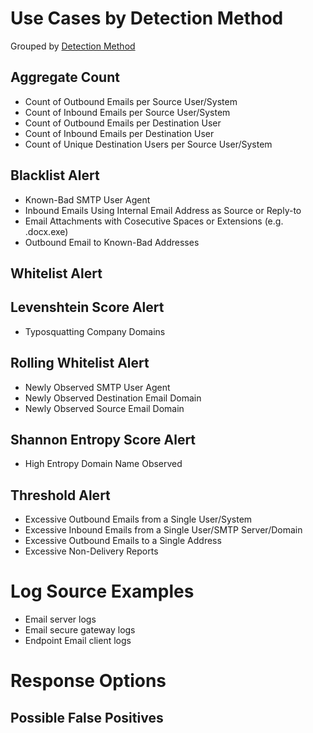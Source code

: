 # Use Cases by Detection Method


Grouped by [Detection Method](/Detection-Methods.md)


## Aggregate Count
- Count of Outbound Emails per Source User/System
- Count of Inbound Emails per Source User/System
- Count of Outbound Emails per Destination User
- Count of Inbound Emails per Destination User
- Count of Unique Destination Users per Source User/System


## Blacklist Alert
- Known-Bad SMTP User Agent
- Inbound Emails Using Internal Email Address as Source or Reply-to
- Email Attachments with Cosecutive Spaces or Extensions (e.g. .docx.exe)
- Outbound Email to Known-Bad Addresses


## Whitelist Alert



## Levenshtein Score Alert
- Typosquatting Company Domains


## Rolling Whitelist Alert
- Newly Observed SMTP User Agent
- Newly Observed Destination Email Domain
- Newly Observed Source Email Domain
 

## Shannon Entropy Score Alert
- High Entropy Domain Name Observed


## Threshold Alert
- Excessive Outbound Emails from a Single User/System
- Excessive Inbound Emails from a Single User/SMTP Server/Domain
- Excessive Outbound Emails to a Single Address
- Excessive Non-Delivery Reports


# Log Source Examples
- Email server logs
- Email secure gateway logs
- Endpoint Email client logs


# Response Options


## Possible False Positives
